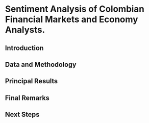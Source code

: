 # Sentiment Analysis of Colombian Financial Markets and Economy Analysts. 

## Introduction

## Data and Methodology

## Principal Results

## Final Remarks

## Next Steps